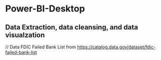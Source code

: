 # Power-BI-Desktop
## Data Extraction, data cleansing, and data visualzation

// Data FDIC Failed Bank List from https://catalog.data.gov/dataset/fdic-failed-bank-list






